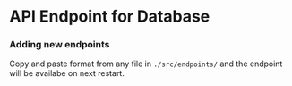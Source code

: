 # API Endpoint for Database

### Adding new endpoints

Copy and paste format from any file in `./src/endpoints/` and the endpoint will be availabe on next restart.